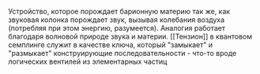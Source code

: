 Устройство, которое порождает барионную материю так же, как звуковая колонка порождает звук, вызывая колебания воздуха (потребляя при этом энергию, разумеется). Аналогия работает благодаря волновой природе звука и материи. [[Тензион]] в квантовом семплинге служит в качестве ключа, который "замыкает" и "размыкает" конструирующие последовательности - что-то вроде логических вентилей из элементарных частиц